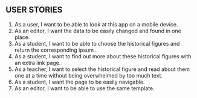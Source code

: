 ## USER STORIES

1. As a user, I want to be able to look at this app on a mobile device.
2. As an editor, I want the data to be easily changed and found in one place.
3. As a student, I want to be able to choose the historical figures and return the corresponding ipsum .
4. As a student, I want to find out more about these historical figures with an extra link page.
5. As a teacher, I want to select the historical figure and read about them one at a time without being overwhelmed by too much text.
6. As a student, I want the page to be easily navigable.
7. As an editor, I want to be able to use the same template.
